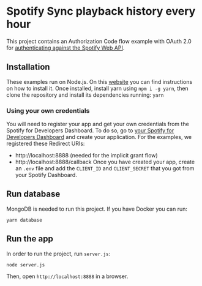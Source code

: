 # Spotify Sync playback history every hour
This project contains an Authorization Code flow example with OAuth 2.0 for [authenticating against the Spotify Web API](https://developer.spotify.com/web-api/authorization-guide/).

## Installation
These examples run on Node.js. On this [website](http://www.nodejs.org/) you can find instructions on how to install it.
Once installed, install yarn using `npm i -g yarn`, then clone the repository and install its dependencies running: `yarn`

### Using your own credentials
You will need to register your app and get your own credentials from the Spotify for Developers Dashboard. To do so, go to [your Spotify for Developers Dashboard](https://developer.spotify.com/dashboard) and create your application. For the examples, we registered these Redirect URIs:
* http://localhost:8888 (needed for the implicit grant flow)
* http://localhost:8888/callback
Once you have created your app, create an `.env` file and add the `CLIENT_ID` and `CLIENT_SECRET` that you got from your Spotify Dashboard.

## Run database
MongoDB is needed to run this project. If you have Docker you can run:
```shell
yarn database
```

## Run the app
In order to run the project, run `server.js`:
```shell
node server.js
```

Then, open `http://localhost:8888` in a browser.
